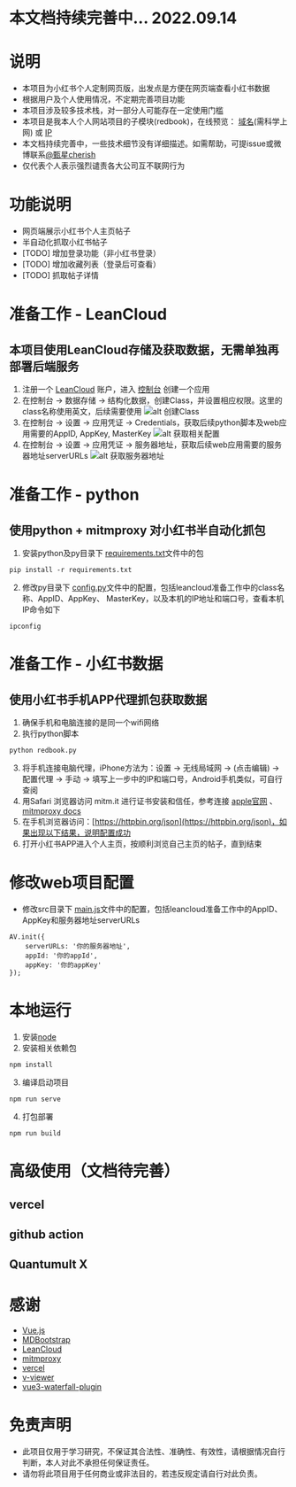 # 本文档持续完善中... 2022.09.14

# 说明
- 本项目为小红书个人定制网页版，出发点是方便在网页端查看小红书数据
- 根据用户及个人使用情况，不定期完善项目功能
- 本项目涉及较多技术栈，对一部分人可能存在一定使用门槛
- 本项目是我本人个人网站项目的子模块(redbook)，在线预览： [域名](https://web-zmqcherish.vercel.app/#/redbook)(需科学上网) 或 [IP](http://121.5.254.139/#/redbook)
- 本文档持续完善中，一些技术细节没有详细描述。如需帮助，可提issue或微博联系[@甄星cherish](https://weibo.com/zmqcherish)
- 仅代表个人表示强烈谴责各大公司互不联网行为

# 功能说明
- 网页端展示小红书个人主页帖子
- 半自动化抓取小红书帖子
- [TODO] 增加登录功能（非小红书登录）
- [TODO] 增加收藏列表（登录后可查看）
- [TODO] 抓取帖子详情

# 准备工作 - LeanCloud
## 本项目使用LeanCloud存储及获取数据，无需单独再部署后端服务
1. 注册一个 [LeanCloud](https://www.leancloud.cn/) 账户，进入 [控制台](https://console.leancloud.cn/apps) 创建一个应用
2. 在控制台 -> 数据存储 -> 结构化数据，创建Class，并设置相应权限。这里的class名称使用英文，后续需要使用
![alt 创建Class](https://user-images.githubusercontent.com/6880848/190187593-b6c734b3-bb7b-4203-ad4b-96d0d01754a7.jpg)
3. 在控制台 -> 设置 -> 应用凭证 -> Credentials，获取后续python脚本及web应用需要的AppID, AppKey, MasterKey
![alt 获取相关配置](https://user-images.githubusercontent.com/6880848/190187072-95bd59a5-034d-4390-80ea-8ad48912cd0d.jpg)
4. 在控制台 -> 设置 -> 应用凭证 -> 服务器地址，获取后续web应用需要的服务器地址serverURLs
![alt 获取服务器地址](https://user-images.githubusercontent.com/6880848/190186824-bec8c81f-5b1e-4d4d-94da-a85f9656f5f3.jpg)

# 准备工作 - python
## 使用python + mitmproxy 对小红书半自动化抓包
1. 安装python及py目录下 [requirements.txt](https://github.com/zmqcherish/redbook-web/blob/main/py/requirements.txt)文件中的包
```
pip install -r requirements.txt
```
2. 修改py目录下 [config.py](https://github.com/zmqcherish/redbook-web/blob/main/py/config.py)文件中的配置，包括leancloud准备工作中的class名称、AppID、AppKey、 MasterKey，以及本机的IP地址和端口号，查看本机IP命令如下
```
ipconfig
```

# 准备工作 - 小红书数据
## 使用小红书手机APP代理抓包获取数据
1. 确保手机和电脑连接的是同一个wifi网络
2. 执行python脚本
```
python redbook.py
```
3. 将手机连接电脑代理，iPhone方法为：设置 -> 无线局域网 -> (点击编辑) -> 配置代理 -> 手动 -> 填写上一步中的IP和端口号，Android手机类似，可自行查阅
4. 用Safari 浏览器访问 mitm.it 进行证书安装和信任，参考连接 [apple官网](https://support.apple.com/zh-cn/HT204477) 、[mitmproxy docs](https://docs.mitmproxy.org/stable/concepts-certificates/)
5. 在手机浏览器访问：[https://httpbin.org/json](https://httpbin.org/json)，如果出现以下结果，说明配置成功
6. 打开小红书APP进入个人主页，按顺利浏览自己主页的帖子，直到结束

# 修改web项目配置
- 修改src目录下 [main.js](https://github.com/zmqcherish/redbook-web/blob/main/src/main.js)文件中的配置，包括leancloud准备工作中的AppID、AppKey和服务器地址serverURLs
```
AV.init({
	serverURLs: '你的服务器地址',
	appId: '你的appId',
	appKey: '你的appKey'
});
```

# 本地运行
1. 安装[node](http://nodejs.cn/)
2. 安装相关依赖包
```
npm install
```
3. 编译启动项目
```
npm run serve
```
4. 打包部署
```
npm run build
```

# 高级使用（文档待完善）

## vercel
## github action
## Quantumult X

# 感谢
- [Vue.js](https://cn.vuejs.org/)
- [MDBootstrap](https://mdbootstrap.com/)
- [LeanCloud](https://www.leancloud.cn/)
- [mitmproxy](https://mitmproxy.org/)
- [vercel](https://vercel.com/)
- [v-viewer](https://github.com/mirari/v-viewer)
- [vue3-waterfall-plugin](https://github.com/heikaimu/vue3-waterfall-plugin)


# 免责声明
- 此项目仅用于学习研究，不保证其合法性、准确性、有效性，请根据情况自行判断，本人对此不承担任何保证责任。
- 请勿将此项目用于任何商业或非法目的，若违反规定请自行对此负责。
